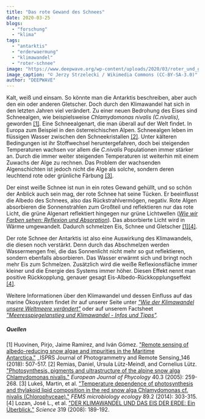 ```yaml
---
title: "Das rote Gewand des Schnees"
date: 2020-03-25
blogs: 
  - "forschung"
  - "klima"
tags: 
  - "antarktis"
  - "erderwaermung"
  - "klimawandel"
  - "roter-schnee"
image: "https://www.deepwave.org/wp-content/uploads/2020/03/roter_und_grüner_Schnee_Antarktis-scaled.jpg"
image_caption: "© Jerzy Strzelecki / Wikimedia Commons (CC-BY-SA-3.0)"
author: "DEEPWAVE"
---
```


Kalt, weiß und einsam. So könnte man die Antarktis beschreiben, aber auch den ein oder anderen Gletscher. Doch durch den Klimawandel hat sich in den letzten Jahren viel verändert. Zu einer neuen Bedrohung des Eises sind Schneealgen, wie beispielsweise _Chlamydomonas nivalis (C.nivalis),_ geworden [\[1\]](#Pirjo). Eine Schneealgenart, die man überall auf der Welt findet. In Europa zum Beispiel in den österreichischen Alpen. Schneealgen leben im flüssigen Wasser zwischen den Schneekristallen [\[2\]](#DanielRemias). Unter kälteren Bedingungen ist ihr Stoffwechsel heruntergefahren, doch bei steigenden Temperaturen wachsen vor allem die _C.nivalis_ Populationen immer stärker an. Durch die immer weiter steigenden Temperaturen ist weiterhin mit einem Zuwachs der Alge zu rechnen. Das Problem der wachsenden Algenschichten ist jedoch nicht die Alge als solche, sondern deren leuchtend rote oder grünliche Färbung [\[3\]](#MartinLukes).

Der einst weiße Schnee ist nun in ein rotes Gewand gehüllt, und so schön der Anblick auch sein mag, der rote Schnee hat seine Tücken. Er beeinflusst die Albedo des Schnees, also das Rückstrahlvermögen, negativ. Rote Algen absorbieren die Sonnenstrahlen zum Großteil und reflektieren nur das rote Licht, die grüne Algenart reflektiert hingegen nur grüne Lichtwellen ([_Wie wir Farben sehen: Reflexion und Absorption_](https://www.br.de/radio/bayern2/sendungen/radiowissen/mensch-natur-umwelt/farbensehen-reflexion-absorbtion100.html)). Das absorbierte Licht wird in Wärme umgewandelt. Dadurch schmelzen Eis, Schnee und Gletscher [\[1\]](#Pirjo)[\[4\]](#JoseLozan).

Der rote Schnee der Antarktis ist also eine Auswirkung des Klimawandels, die diesen noch verstärkt. Denn durch das Abschmelzen werden Wassermengen frei, die das Sonnenlicht nicht mehr so gut reflektieren, sondern ebenfalls absorbieren. Das Wasser erwärmt sich und bringt noch mehr Eis zum Schmelzen. Zusätzlich wird die weiße Reflexionsfläche immer kleiner und die Energie des Systems immer höher. Diesen Effekt nennt man positive Rückkopplung, genauer gesagt Eis-Albedo-Rückkopplungseffekt [\[4\]](#JoseLozan).

Weitere Informationen über den Klimawandel und dessen Einfluss auf das marine Ökosystem findet ihr auf unserer Seite unter [_"Wie der Klimawandel unsere Weltmeere verändert"_](http://www.deepwave.org/die-ozeane/klimawandel/) oder auf unserem Factsheet _["Meeresspiegelanstieg und Klimawandel - Infos und Tipps"](https://www.deepwave.org/wp-content/uploads/2016/07/DWfacts_Meeresspiegelanstieg-und-Klimawandel_2016.pdf)._

##### Quellen

\[1\] Huovinen, Pirjo, Jaime Ramírez, and Iván Gómez. ["Remote sensing of albedo-reducing snow algae and impurities in the Maritime Antarctica."](https://www.sciencedirect.com/science/article/abs/pii/S0924271618302934) _ISPRS Journal of Photogrammetry and Remote Sensing_146 (2018): 507-517. \[2\] Remias, Daniel, Ursula Lütz-Meindl, and Cornelius Lütz. ["Photosynthesis, pigments and ultrastructure of the alpine snow alga Chlamydomonas nivalis."](https://www.tandfonline.com/doi/full/10.1080/09670260500202148) _European Journal of Phycology_ 40.3 (2005): 259-268. \[3\] Lukeš, Martin, et al. ["Temperature dependence of photosynthesis and thylakoid lipid composition in the red snow alga Chlamydomonas cf. nivalis (Chlorophyceae)."](https://academic.oup.com/femsec/article/89/2/303/2680452) _FEMS microbiology ecology_ 89.2 (2014): 303-315. \[4\] Lozan, José L., et al. ["DER KLIMAWANDEL UND DAS EIS DER ERDE: Ein Überblick."](http://www.lozan.de/veroeffentlichungen/paper/eis_der_erde_ein_ueberblick.pdf) _Science_ 319 (2008): 189-192.
